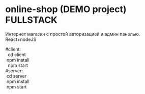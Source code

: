 <h1>online-shop (DEMO project) FULLSTACK</h1>
<p>
  Интернет магазин с простой авторизацией и админ панелью. React+nodeJS
</p>
#client: <br>
  &nbsp; cd client<br>
  &nbsp;npm install<br>
 &nbsp; npm start<br>
#server:<br>
  &nbsp;cd server<br>
  &nbsp;npm install<br>
  &nbsp;npm start<br>
